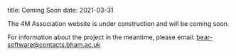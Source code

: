 title: Coming Soon
date: 2021-03-31

The 4M Association website is under construction and will be coming soon.

For information about the project in the meantime, please email: <a href="bear-software@contacts.bham.ac.uk">bear-software@contacts.bham.ac.uk</a>
